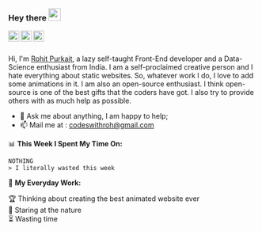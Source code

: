### Hey there <img src="https://media.giphy.com/media/hvRJCLFzcasrR4ia7z/giphy.gif" width="25px">
<a href="https://www.frontendmentor.io/profile/codeswithroh">
  <img align="left" alt="Rohit's Front End Mentor" width="22px" src="https://pbs.twimg.com/profile_images/1047378912819531776/jg7V1u54.jpg" />
</a>
<a href="https://cssbattle.dev/player/codeswithroh">
  <img align="left" alt="Rohit's CSS battle" width="22px" src="https://pbs.twimg.com/profile_images/1114446136302084096/BIu19jPP_400x400.png" />
</a>
<a href="https://www.linkedin.com/in/rohit-purkait-b457991a9/">
  <img align="left" alt="Rohits's LinkedIN" width="22px" src="https://raw.githubusercontent.com/peterthehan/peterthehan/master/assets/linkedin.svg" />
</a>

<br>
<br>

Hi, I'm [Rohit Purkait](https://codeswithroh.github.io), a lazy self-taught Front-End developer and a Data-Science enthusiast from India. I am a self-proclaimed creative person and I hate everything about static websites. So, whatever work I do, I love to add some animations in it. 
I am also an open-source enthusiast. I think open-source is one of the best gifts that the coders have got. I also try to provide others with as much help as possible.
 
- 💬 Ask me about anything, I am happy to help;
- 📫 Mail me at : codeswithroh@gmail.com


📊 **This Week I Spent My Time On:**
<!--START_SECTION:waka-->
```text
NOTHING
> I literally wasted this week
```
<!--END_SECTION:waka-->

🚧 **My Everyday Work:**
<!-- TODO-IST:START -->
🏆  Thinking about creating the best animated website ever          
🌸  Staring at the nature                     
⏳   Wasting time
<!-- TODO-IST:END -->





